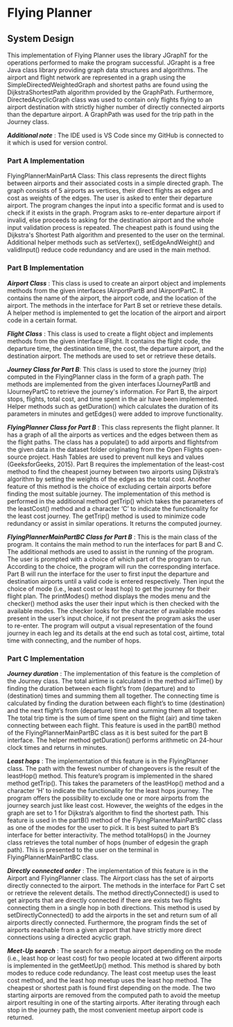 # Flying Planner

## System Design

This implementation of Flying Planner uses the library JGraphT for the operations performed to make the program successful. JGrapht is a free Java class library providing graph data structures and algorithms. The airport and flight network are represented in a graph using the SimpleDirectedWeightedGraph and shortest paths are found using the DijkstraShortestPath algorithm provided by the GraphPath. Furthermore, DirectedAcyclicGraph class was used to contain only flights flying to an airport destination with strictly higher number of directly connected airports than the departure airport. A GraphPath was used for the trip path in the Journey class.

***Additional note*** : The IDE used is VS Code since my GitHub is connected to it which is used for version control.

### Part A Implementation
FlyingPlannerMainPartA Class: This class represents the direct flights between airports and their associated costs in a simple directed graph. The graph consists of 5 airports as vertices, their direct flights as edges and cost as weights of the edges. The user is asked to enter their departure airport. The program changes the input into a specific format and is used to check if it exists in the graph. Program asks to re-enter departure airport if invalid, else proceeds to asking for the destination airport and the whole input validation process is repeated. The cheapest path is found using the Dijkstra's Shortest Path algorithm and presented to the user on the terminal. Additional helper methods such as setVertex(), setEdgeAndWeight() and validInput() reduce code redundancy and are used in the main method.

### Part B Implementation
***Airport Class*** : This class is used to create an airport object and implements methods from the given interfaces IAirportPartB and IAirportPartC. It contains the name of the airport, the airport code, and the location of the airport. The methods in the interface for Part B set or retrieve these details. A helper method is implemented to get the location of the airport and airport code in a certain format.

***Flight Class*** : This class is used to create a flight object and implements methods from the given interface IFlight. It contains the flight code, the departure time, the destination time, the cost, the departure airport, and the destination airport. The methods are used to set or retrieve these details.

***Journey Class for Part B***: This class is used to store the journey (trip) computed in the FlyingPlanner class in the form of a graph path. The methods are implemented from the given interfaces IJourneyPartB and IJourneyPartC to retrieve the journey's information. For Part B, the airport stops, flights, total cost, and time spent in the air have been implemented. Helper methods such as getDuration() which calculates the duration of its parameters in minutes and getEdges() were added to improve functionality.

***FlyingPlanner Class for Part B*** : This class represents the flight planner. It has a graph of all the airports as vertices and the edges between them as the flight paths. The class has a populate() to add airports and flightsfrom the given data in the dataset folder originating from the Open Flights open-source project. Hash Tables are used to prevent null keys and values (GeeksforGeeks, 2015). Part B requires the implementation of the least-cost method to find the cheapest journey between two airports using Dijkstra’s algorithm by setting the weights of the edges as the total cost. Another feature of this method is the choice of excluding certain airports before finding the most suitable journey. The implementation of this method is performed in the additional method getTrip() which takes the parameters of the leastCost() method and a character ‘C’ to indicate the functionality for the least cost journey. The getTrip() method is used to minimize code redundancy or assist in similar operations. It returns the computed journey.

***FlyingPlannerMainPartBC Class for Part B*** : This is the main class of the program. It contains the main method to run the interfaces for part B and C. The additional methods are used to assist in the running of the program. The user is prompted with a choice of which part of the program to run. According to the choice, the program will run the corresponding interface. Part B will run the interface for the user to first input the departure and destination airports until a valid code is entered respectively. Then input the choice of mode (i.e., least cost or least hop) to get the journey for their flight plan. The printModes() method displays the modes menu and the checker() method asks the user their input which is then checked with the available modes. The checker looks for the character of available modes present in the user’s input choice, if not present the program asks the user to re-enter. The program will output a visual representation of the found journey in each leg and its details at the end such as total cost, airtime, total time with connecting, and the number of hops. 

### Part C Implementation
***Journey duration*** : The implementation of this feature is the completion of the Journey class. The total airtime is calculated in the method airTime() by finding the duration between each flight’s from (departure) and to (destination) times and summing them all together. The connecting time is calculated by finding the duration between each flight’s to time (destination) and the next flight’s from (departure) time and summing them all together. The total trip time is the sum of time spent on the flight (air) and time taken connecting between each flight. This feature is used in the partB() method of the FlyingPlannerMainPartBC class as it is best suited for the part B interface. The helper method getDuration() performs arithmetic on 24-hour clock times and returns in minutes.

***Least hops*** : The implementation of this feature is in the FlyingPlanner class. The path with the fewest number of changeovers is the result of the leastHop() method. This feature’s program is implemented in the shared method getTrip(). This takes the parameters of the leastHop() method and a character ‘H’ to indicate the functionality for the least hops journey. The program offers the possibility to exclude one or more airports from the journey search just like least cost. However, the weights of the edges in the graph are set to 1 for Dijkstra’s algorithm to find the shortest path. This feature is used in the partB() method of the FlyingPlannerMainPartBC class as one of the modes for the user to pick. It is best suited to part B’s interface for better interactivity. The method totalHops() in the Journey class retrieves the total number of hops (number of edgesin the graph path). This is presented to the user on the terminal in FlyingPlannerMainPartBC class. 

***Directly connected order*** : The implementation of this feature is in the Airport and FlyingPlanner class. The Airport class has the set of airports directly connected to the airport. The methods in the interface for Part C set or retrieve the relevent details. The method directlyConnected() is used to get airports that are directly connected if there are exists two flights connecting them in a single hop in both directions. This method is used by setDirectlyConnected() to add the airports in the set and return sum of all airports directly connected. Furthermore, the program finds the set of airports reachable from a given airport that have strictly more direct connections using a directed acyclic graph.

***Meet-Up search*** : The search for a meetup airport depending on the mode (i.e., least hop or least cost) for two people located at two different airports is implemented in the getMeetUp() method. This method is shared by both modes to reduce code redundancy. The least cost meetup uses the least cost method, and the least hop meetup uses the least hop method. The cheapest or shortest path is found first depending on the mode. The two starting airports are removed from the computed path to avoid the meetup airport resulting in one of the starting airports. After iterating through each stop in the journey path, the most convenient meetup airport code is returned.
